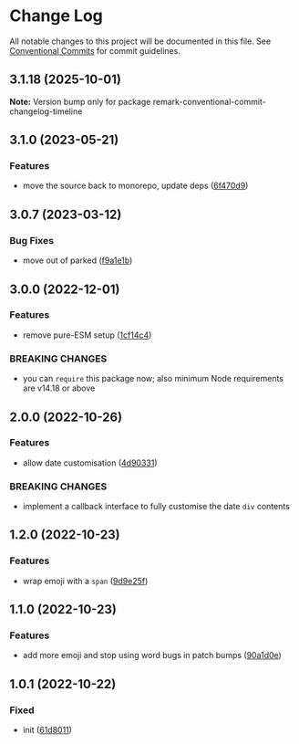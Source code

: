 # Change Log

All notable changes to this project will be documented in this file.
See [Conventional Commits](https://conventionalcommits.org) for commit guidelines.

## 3.1.18 (2025-10-01)

**Note:** Version bump only for package remark-conventional-commit-changelog-timeline

## 3.1.0 (2023-05-21)

### Features

- move the source back to monorepo, update deps ([6f470d9](https://github.com/codsen/codsen/commit/6f470d9d863736fbed9b1fc653421b8ad7c267a1))

## 3.0.7 (2023-03-12)

### Bug Fixes

- move out of parked ([f9a1e1b](https://github.com/codsen/codsen/commit/f9a1e1b27e97cb665f8b841b3a773265c1ccbac6))

## 3.0.0 (2022-12-01)

### Features

- remove pure-ESM setup ([1cf14c4](https://github.com/codsen/codsen/commit/1cf14c4707f1f5141c2d04051e7263c9bff8f57c))

### BREAKING CHANGES

- you can `require` this package now; also minimum Node requirements are v14.18 or
  above

## 2.0.0 (2022-10-26)

### Features

- allow date customisation ([4d90331](https://github.com/codsen/codsen/commit/4d903316809d6632753a8a33f7d9a007a94b89e4))

### BREAKING CHANGES

- implement a callback interface to fully customise the date `div` contents

## 1.2.0 (2022-10-23)

### Features

- wrap emoji with a `span` ([9d9e25f](https://github.com/codsen/codsen/commit/9d9e25f86fb333a60d5f2fff7f0f293bb5620c63))

## 1.1.0 (2022-10-23)

### Features

- add more emoji and stop using word bugs in patch bumps ([90a1d0e](https://github.com/codsen/codsen/commit/90a1d0ef1132f0976502ea55d42a9a06ca986d24))

## 1.0.1 (2022-10-22)

### Fixed

- init ([61d8011](https://github.com/codsen/codsen/commit/61d8011adcbd4c49642ba7e7a3e3c50feb460ef9))
